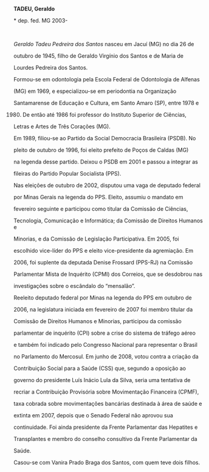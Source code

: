**TADEU, Geraldo**



\* dep. fed. MG 2003-



 



*Geraldo Tadeu Pedreira dos Santos* nasceu em Jacuí (MG) no dia 26 de

outubro de 1945, filho de Geraldo Virgínio dos Santos e de Maria de

Lourdes Pedreira dos Santos.



Formou-se em odontologia pela Escola Federal de Odontologia de Alfenas

(MG) em 1969, e especializou-se em periodontia na Organização

Santamarense de Educação e Cultura, em Santo Amaro (SP), entre 1978 e

1980. De então até 1986 foi professor do Instituto Superior de Ciências,

Letras e Artes de Três Corações (MG).



Em 1989, filiou-se ao Partido da Social Democracia Brasileira (PSDB). No

pleito de outubro de 1996, foi eleito prefeito de Poços de Caldas (MG)

na legenda desse partido. Deixou o PSDB em 2001 e passou a integrar as

fileiras do Partido Popular Socialista (PPS).



Nas eleições de outubro de 2002, disputou uma vaga de deputado federal

por Minas Gerais na legenda do PPS. Eleito, assumiu o mandato em

fevereiro seguinte e participou como titular da Comissão de Ciências,

Tecnologia, Comunicação e Informática; da Comissão de Direitos Humanos e

Minorias, e da Comissão de Legislação Participativa. Em 2005, foi

escolhido vice-líder do PPS e eleito vice-presidente da agremiação. Em

2006, foi suplente da deputada Denise Frossard (PPS-RJ) na Comissão

Parlamentar Mista de Inquérito (CPMI) dos Correios, que se desdobrou nas

investigações sobre o escândalo do “mensalão”.



Reeleito deputado federal por Minas na legenda do PPS em outubro de

2006, na legislatura iniciada em fevereiro de 2007 foi membro titular da

Comissão de Direitos Humanos e Minorias, participou da comissão

parlamentar de inquérito (CPI) sobre a crise do sistema de tráfego aéreo

e também foi indicado pelo Congresso Nacional para representar o Brasil

no Parlamento do Mercosul. Em junho de 2008, votou contra a criação da

Contribuição Social para a Saúde (CSS) que, segundo a oposição ao

governo do presidente Luís Inácio Lula da Silva, seria uma tentativa de

recriar a Contribuição Provisória sobre Movimentação Financeira (CPMF),

taxa cobrada sobre movimentações bancárias destinada à área de saúde e

extinta em 2007, depois que o Senado Federal não aprovou sua

continuidade. Foi ainda presidente da Frente Parlamentar das Hepatites e

Transplantes e membro do conselho consultivo da Frente Parlamentar da

Saúde.



Casou-se com Vanira Prado Braga dos Santos, com quem teve dois filhos.



 



